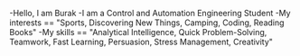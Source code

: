 -Hello, I am Burak
-I am a Control and Automation Engineering Student
-My interests == "Sports, Discovering New Things, Camping, Coding, Reading Books"
-My skills == "Analytical Intelligence, Quick Problem-Solving, Teamwork, Fast Learning, Persuasion, Stress Management, Creativity"
